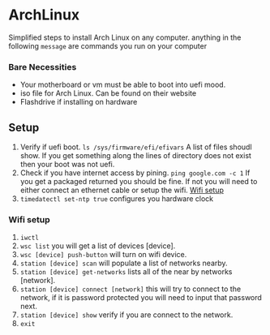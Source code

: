 # ArchLinux

Simplified steps to install Arch Linux on any computer. anything in the following `message` are commands you run on your computer

### Bare Necessities 

- Your motherboard or vm must be able to boot into uefi mood.
- iso file for Arch Linux. Can be found on their website
- Flashdrive if installing on hardware

## Setup
1. Verify if uefi boot. 
`ls /sys/firmware/efi/efivars`
A list of files shoudl show. If you get something along the lines of directory does not exist then your boot was not uefi.
2. Check if you have internet access by pining.
`ping google.com -c 1`
If you get a packaged returned you should be fine. If not you will need to either connect an ethernet cable or setup the wifi. [Wifi setup](###markdown-header-Wifi-setup)
3. `timedatectl set-ntp true` configures you hardware clock

### Wifi setup
1. `iwctl`
2. `wsc list` you will get a list of devices [device].
3. `wsc [device] push-button` will turn on wifi device.
4. `station [device] scan` will populate a list of networks nearby.
5. `station [device] get-networks` lists all of the near by networks [network].
6. `station [device] connect [network]` this will try to connect to the network, if it is password protected you will need to input that password next.
7. `station [device] show` verify if you are connect to the network.
8. `exit`
